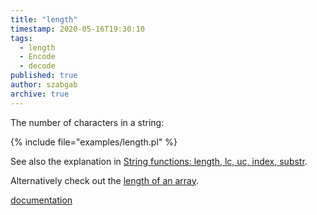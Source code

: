 ```yaml
---
title: "length"
timestamp: 2020-05-16T19:30:10
tags:
  - length
  - Encode
  - decode
published: true
author: szabgab
archive: true
---
```



The number of characters in a string:

{% include file="examples/length.pl" %}

See also the explanation in [String functions: length, lc, uc, index, substr](/string-functions-length-lc-uc-index-substr).

Alternatively check out the [length of an array](/length-of-an-array).

[documentation](https://metacpan.org/pod/perlfunc#length-EXPR)


